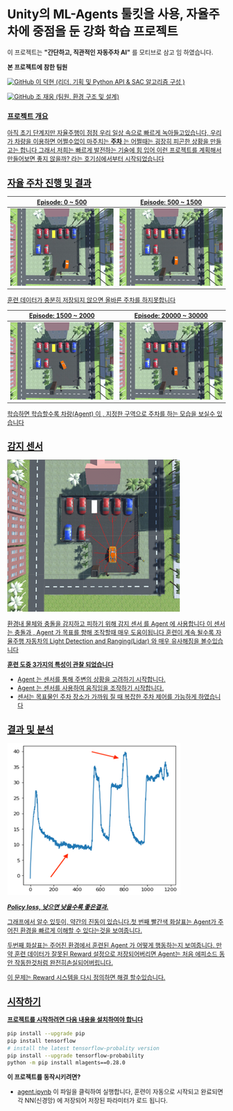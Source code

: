 # Unity의 ML-Agents 툴킷을 사용,  자율주차에 중점을 둔 강화 학습 프로젝트

이 프로젝트는  **"간단하고, 직관적인 자동주차 AI"** 를 모티브로 삼고 임 하였습니다.


**본 프로젝트에 참한 팀원**

 <a href = "https://github.com/LDH0094">  <img alt="GitHub" src ="https://img.shields.io/badge/GitHub-181717.svg?&style=for-the-badge&logo=GitHub&logoColor=white"/> 이 덕현 (리더, 기획 및 Python API & SAC 알고리즘 구성 )
  
 <a href = "https://github.com/MarigoldTea">  <img alt="GitHub" src ="https://img.shields.io/badge/GitHub-181717.svg?&style=for-the-badge&logo=GitHub&logoColor=white"/> 조 재웅 (팀원, 환경 구조 및 설계) 


### 프로젝트 개요

아직 초기 단계지만 자율주행이 점점 우리 일상 속으로 빠르게 녹아들고있습니다, 우리가 차량을 이용하면 어쩔수없이 마주치는 **주차** 는 어쩔때는 굉장히 피곤한 상황을 만들고는 합니다
그래서 저희는 빠르게 발전하는 기술에 힘 입어 이런 프로젝트를 계획해서  만들어보면 좋지 않을까? 라는 호기심에서부터 시작되었습니다

  
  

## 자율 주차 진행 및 결과 

Episode: 0 ~ 500    |  Episode: 500 ~ 1500 
:-------------------------:|:-------------------------:
 <img src="/screenshots/1.gif"> |  <img src="/screenshots/2.gif"> 

훈련 데이터가 충분히 저장되지 않으면 올바른 주차를 하지못합니다
 
 Episode: 1500 ~ 2000  |  Episode: 20000 ~ 30000 
:-------------------------:|:-------------------------:
 <img src="/screenshots/3.gif">  | <img src="/screenshots/4.gif"> 

 학습하면 학습할수록 차랑(Agent) 이 ,  지정한 구역으로 주차를 하는 모습을 보실수 있습니다 


  
## 감지 센서

<img src="/screenshots/Ray_perception_sensor.png" height="350"/> 


환경내 물체와 충돌을 감지하고 피하기 위해 감지 센서 를 Agent 에 사용합니다 이 센서는 충돌과 , Agent 가 목표를 향해 조작할때 매우 도움이됩니다 훈련이 계속 될수록 자율주행 자동차의 Light Detection and Ranging(Lidar) 와 매우 유사해짐을 볼수있습니다


  

**훈련 도중 3가지의 특성이 관찰 되었습니다**

* Agent 는 센서를 통해 주변의 상황을 고려하기 시작합니다.
* Agent 는 센서를 사용하여 움직임을 조작하기 시작합니다.
* 센서는 목표물인 주차 장소가 가까워 질 때 복잡한 주차 제어를 가능하게 하였습니다 



  


## 결과 및 분석 

<img src="/screenshots/result.png" height="350" width="400"/>

 **_Policy loss, 낮으면 낮을수록 좋은결과._**

그래프에서 알수 있듯이, 약간의 진동이 있습니다.첫 번째 빨간색 화살표는 Agent가 주어진 환경을 빠르게 이해할 수 있다는것을 보여줍니다.

두번째 화살표는 주어진 환경에서 훈련된 Agent 가 어떻게 행동하는지 보여줍니다. 만약 훈련 데이터가 잘못된 Reward 설정으로 저장되어버리면  Agent는 처음 에피소드 동안 작동한것처럼 완전히손실되어버립니다.

 이 문제는 Reward 시스템을 다시 정의하면 해결 할수있습니다.
## 시작하기

**프로젝트를 시작하려면 다음 내용을 설치하여야 합니다**
```sh
pip install --upgrade pip
pip install tensorflow
# install the latest tensorflow-probality version
pip install --upgrade tensorflow-probability
python -m pip install mlagents==0.28.0
```

**이 프로젝트를 동작시키려면?**
*  [agent.ipynb](/Soft_Actor_Critic/agent.ipynb) 이 파일을 클릭하여 실행합니다,  훈련이 자동으로 시작되고 완료되면 각 NN(신경망) 에 저장되어 저장된 파라미터가 로드 됩니다.
